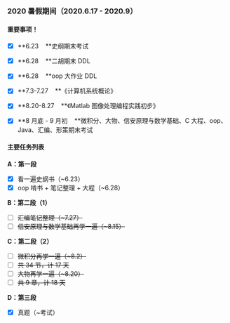 
### 2020 暑假期间（2020.6.17 - 2020.9）


#### 重要事项！

- [x] **6.23    **史纲期末考试
- [x] **6.28    **二胡期末 DDL
- [x] **6.28    **oop 大作业 DDL
- [x] **7.3-7.27    **《计算机系统概论》
- [x] **8.20-8.27    **《Matlab 图像处理编程实践初步》
- [x] **8 月底 - 9 月初    **微积分、大物、信安原理与数学基础、C 大程、oop、Java、汇编、形策期末考试


#### 主要任务列表
**A：第一段**

- [x] 看一遍史纲书（~6.23）
- [x] oop 啃书 + 笔记整理 + 大程（~6.28）

**B：第二段（1）**

- [ ] ~~汇编笔记整理（~7.27）~~
- [ ] ~~信安原理与数学基础再学一遍（~8.15）~~

**C：第二段（2）**

- [ ] ~~微积分再学一遍（~8.2）~~
- [ ] ~~共 34 节，计 17 天~~
- [ ] ~~大物再学一遍（~8.20）~~
- [ ] ~~共 9 章，计 18 天~~

**D：第三段**

- [x] 真题（~考试）


